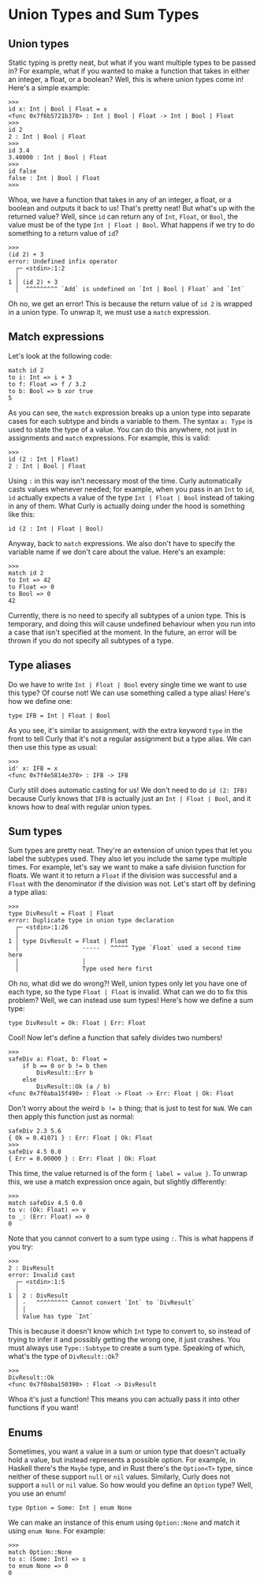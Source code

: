 # Union Types and Sum Types
## Union types
Static typing is pretty neat, but what if you want multiple types to be passed in? For example, what if you wanted to make a function that takes in either an integer, a float, or a boolean? Well, this is where union types come in! Here's a simple example:
```
>>>
id x: Int | Bool | Float = x
<func 0x7f6b5721b370> : Int | Bool | Float -> Int | Bool | Float
>>>
id 2
2 : Int | Bool | Float
>>>
id 3.4
3.40000 : Int | Bool | Float
>>>
id false
false : Int | Bool | Float
>>>
```

Whoa, we have a function that takes in any of an integer, a float, or a boolean and outputs it back to us! That's pretty neat! But what's up with the returned value? Well, since `id` can return any of `Int`, `Float`, or `Bool`, the value must be of the type `Int | Float | Bool`. What happens if we try to do something to a return value of `id`?
```
>>>
(id 2) + 3
error: Undefined infix operator
  ┌─ <stdin>:1:2
  │
1 │ (id 2) + 3
  │  ^^^^^^^^^ `Add` is undefined on `Int | Bool | Float` and `Int`
```

Oh no, we get an error! This is because the return value of `id 2` is wrapped in a union type. To unwrap it, we must use a `match` expression.

## Match expressions
Let's look at the following code:
```
match id 2
to i: Int => i + 3
to f: Float => f / 3.2
to b: Bool => b xor true
5
```

As you can see, the `match` expression breaks up a union type into separate cases for each subtype and binds a variable to them. The syntax `a: Type` is used to state the type of a value. You can do this anywhere, not just in assignments and `match` expressions. For example, this is valid:
```
>>>
id (2 : Int | Float)
2 : Int | Bool | Float
```

Using `:` in this way isn't necessary most of the time. Curly automatically casts values whenever needed; for example, when you pass in an `Int` to `id`, `id` actually expects a value of the type `Int | Float | Bool` instead of taking in any of them. What Curly is actually doing under the hood is something like this:
```
id (2 : Int | Float | Bool)
```

Anyway, back to `match` expressions. We also don't have to specify the variable name if we don't care about the value. Here's an example:
```
>>>
match id 2
to Int => 42
to Float => 0
to Bool => 0
42
```

Currently, there is no need to specify all subtypes of a union type. This is temporary, and doing this will cause undefined behaviour when you run into a case that isn't specified at the moment. In the future, an error will be thrown if you do not specify all subtypes of a type.

## Type aliases
Do we have to write `Int | Float | Bool` every single time we want to use this type? Of course not! We can use something called a type alias! Here's how we define one:
```
type IFB = Int | Float | Bool
```

As you see, it's similar to assignment, with the extra keyword `type` in the front to tell Curly that it's not a regular assignment but a type alias. We can then use this type as usual:
```
>>>
id' x: IFB = x
<func 0x7f4e5814e370> : IFB -> IFB
```

Curly still does automatic casting for us! We don't need to do `id (2: IFB)` because Curly knows that `IFB` is actually just an `Int | Float | Bool`, and it knows how to deal with regular union types.

## Sum types
Sum types are pretty neat. They're an extension of union types that let you label the subtypes used. They also let you include the same type multiple times. For example, let's say we want to make a safe division function for floats. We want it to return a `Float` if the division was successful and a `Float` with the denominator if the division was not. Let's start off by defining a type alias:
```
>>>
type DivResult = Float | Float
error: Duplicate type in union type declaration
  ┌─ <stdin>:1:26
  │
1 │ type DivResult = Float | Float
  │                  -----   ^^^^^ Type `Float` used a second time here
  │                  │
  │                  Type used here first
```

Oh no, what did we do wrong?! Well, union types only let you have one of each type, so the type `Float | Float` is invalid. What can we do to fix this problem? Well, we can instead use sum types! Here's how we define a sum type:
```
type DivResult = Ok: Float | Err: Float
```

Cool! Now let's define a function that safely divides two numbers!
```
>>>
safeDiv a: Float, b: Float =
    if b == 0 or b != b then
        DivResult::Err b
    else
        DivResult::Ok (a / b)
<func 0x7f0aba15f490> : Float -> Float -> Err: Float | Ok: Float
```

Don't worry about the weird `b != b` thing; that is just to test for `NaN`. We can then apply this function just as normal:
```
safeDiv 2.3 5.6
{ Ok = 0.41071 } : Err: Float | Ok: Float
>>>
safeDiv 4.5 0.0
{ Err = 0.00000 } : Err: Float | Ok: Float
```

This time, the value returned is of the form `{ label = value }`. To unwrap this, we use a match expression once again, but slightly differently:
```
>>>
match safeDiv 4.5 0.0
to v: (Ok: Float) => v
to _: (Err: Float) => 0
0
```

Note that you cannot convert to a sum type using `:`. This is what happens if you try:
```
>>>
2 : DivResult
error: Invalid cast
  ┌─ <stdin>:1:5
  │
1 │ 2 : DivResult
  │ -   ^^^^^^^^^ Cannot convert `Int` to `DivResult`
  │ │
  │ Value has type `Int`
```

This is because it doesn't know which `Int` type to convert to, so instead of trying to infer it and possibly getting the wrong one, it just crashes. You must always use `Type::Subtype` to create a sum type. Speaking of which, what's the type of `DivResult::Ok`?
```
>>>
DivResult::Ok
<func 0x7f0aba150390> : Float -> DivResult
```

Whoa it's just a function! This means you can actually pass it into other functions if you want!

## Enums
Sometimes, you want a value in a sum or union type that doesn't actually hold a value, but instead represents a possible option. For example, in Haskell there's the `Maybe` type, and in Rust there's the `Option<T>` type, since neither of these support `null` or `nil` values. Similarly, Curly does not support a `null` or `nil` value. So how would you define an `Option` type? Well, you use an enum!
```
type Option = Some: Int | enum None
```

We can make an instance of this enum using `Option::None` and match it using `enum None`. For example:
```
>>>
match Option::None
to s: (Some: Int) => s
to enum None => 0
0
```
